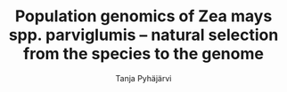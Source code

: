 ﻿---
layout: grant
title: 'Population genomics of Zea mays spp. parviglumis – natural selection from the species to the genome'
author: Tanja Pyhäjärvi
year: 2010
link: https://github.com/RILAB/statements/blob/master/grants/Pyh%C3%A4j%C3%A4rvi_Finnish_Aacademy_2010.pdf
funder: Finnish Academy
status: funded
---
